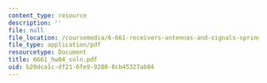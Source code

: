 ```yaml
---
content_type: resource
description: ''
file: null
file_location: /coursemedia/6-661-receivers-antennas-and-signals-spring-2003/b20dca1cdf216fe992808cb45327ab84_6661_hw04_soln.pdf
file_type: application/pdf
resourcetype: Document
title: 6661_hw04_soln.pdf
uid: b20dca1c-df21-6fe9-9280-8cb45327ab84
---
```

